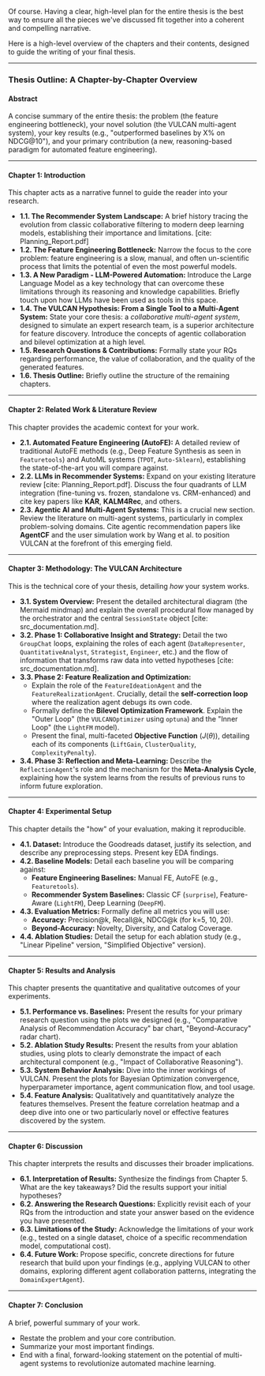 Of course. Having a clear, high-level plan for the entire thesis is the best way to ensure all the pieces we've discussed fit together into a coherent and compelling narrative.

Here is a high-level overview of the chapters and their contents, designed to guide the writing of your final thesis.

---
### **Thesis Outline: A Chapter-by-Chapter Overview**

#### **Abstract**
A concise summary of the entire thesis: the problem (the feature engineering bottleneck), your novel solution (the VULCAN multi-agent system), your key results (e.g., "outperformed baselines by X% on NDCG@10"), and your primary contribution (a new, reasoning-based paradigm for automated feature engineering).

---
#### **Chapter 1: Introduction**
This chapter acts as a narrative funnel to guide the reader into your research.
* **1.1. The Recommender System Landscape:** A brief history tracing the evolution from classic collaborative filtering to modern deep learning models, establishing their importance and limitations. [cite: Planning_Report.pdf]
* **1.2. The Feature Engineering Bottleneck:** Narrow the focus to the core problem: feature engineering is a slow, manual, and often un-scientific process that limits the potential of even the most powerful models.
* **1.3. A New Paradigm - LLM-Powered Automation:** Introduce the Large Language Model as a key technology that can overcome these limitations through its reasoning and knowledge capabilities. Briefly touch upon how LLMs have been used as tools in this space.
* **1.4. The VULCAN Hypothesis: From a Single Tool to a Multi-Agent System:** State your core thesis: a *collaborative multi-agent system*, designed to simulate an expert research team, is a superior architecture for feature discovery. Introduce the concepts of agentic collaboration and bilevel optimization at a high level.
* **1.5. Research Questions & Contributions:** Formally state your RQs regarding performance, the value of collaboration, and the quality of the generated features.
* **1.6. Thesis Outline:** Briefly outline the structure of the remaining chapters.

---
#### **Chapter 2: Related Work & Literature Review**
This chapter provides the academic context for your work.
* **2.1. Automated Feature Engineering (AutoFE):** A detailed review of traditional AutoFE methods (e.g., Deep Feature Synthesis as seen in `Featuretools`) and AutoML systems (`TPOT`, `Auto-Sklearn`), establishing the state-of-the-art you will compare against.
* **2.2. LLMs in Recommender Systems:** Expand on your existing literature review [cite: Planning_Report.pdf]. Discuss the four quadrants of LLM integration (fine-tuning vs. frozen, standalone vs. CRM-enhanced) and cite key papers like **KAR**, **KALM4Rec**, and others.
* **2.3. Agentic AI and Multi-Agent Systems:** This is a crucial new section. Review the literature on multi-agent systems, particularly in complex problem-solving domains. Cite agentic recommendation papers like **AgentCF** and the user simulation work by Wang et al. to position VULCAN at the forefront of this emerging field.

---
#### **Chapter 3: Methodology: The VULCAN Architecture**
This is the technical core of your thesis, detailing *how* your system works.
* **3.1. System Overview:** Present the detailed architectural diagram (the Mermaid mindmap) and explain the overall procedural flow managed by the orchestrator and the central `SessionState` object [cite: src_documentation.md].
* **3.2. Phase 1: Collaborative Insight and Strategy:** Detail the two `GroupChat` loops, explaining the roles of each agent (`DataRepresenter`, `QuantitativeAnalyst`, `Strategist`, `Engineer`, etc.) and the flow of information that transforms raw data into vetted hypotheses [cite: src_documentation.md].
* **3.3. Phase 2: Feature Realization and Optimization:**
    * Explain the role of the `FeatureIdeationAgent` and the `FeatureRealizationAgent`. Crucially, detail the **self-correction loop** where the realization agent debugs its own code.
    * Formally define the **Bilevel Optimization Framework**. Explain the "Outer Loop" (the `VULCANOptimizer` using `optuna`) and the "Inner Loop" (the `LightFM` model).
    * Present the final, multi-faceted **Objective Function** ($J(\theta)$), detailing each of its components (`LiftGain`, `ClusterQuality`, `ComplexityPenalty`).
* **3.4. Phase 3: Reflection and Meta-Learning:** Describe the `ReflectionAgent`'s role and the mechanism for the **Meta-Analysis Cycle**, explaining how the system learns from the results of previous runs to inform future exploration.

---
#### **Chapter 4: Experimental Setup**
This chapter details the "how" of your evaluation, making it reproducible.
* **4.1. Dataset:** Introduce the Goodreads dataset, justify its selection, and describe any preprocessing steps. Present key EDA findings.
* **4.2. Baseline Models:** Detail each baseline you will be comparing against:
    * **Feature Engineering Baselines:** Manual FE, AutoFE (e.g., `Featuretools`).
    * **Recommender System Baselines:** Classic CF (`surprise`), Feature-Aware (`LightFM`), Deep Learning (`DeepFM`).
* **4.3. Evaluation Metrics:** Formally define all metrics you will use:
    * **Accuracy:** Precision@k, Recall@k, NDCG@k (for k=5, 10, 20).
    * **Beyond-Accuracy:** Novelty, Diversity, and Catalog Coverage.
* **4.4. Ablation Studies:** Detail the setup for each ablation study (e.g., "Linear Pipeline" version, "Simplified Objective" version).

---
#### **Chapter 5: Results and Analysis**
This chapter presents the quantitative and qualitative outcomes of your experiments.
* **5.1. Performance vs. Baselines:** Present the results for your primary research question using the plots we designed (e.g., "Comparative Analysis of Recommendation Accuracy" bar chart, "Beyond-Accuracy" radar chart).
* **5.2. Ablation Study Results:** Present the results from your ablation studies, using plots to clearly demonstrate the impact of each architectural component (e.g., "Impact of Collaborative Reasoning").
* **5.3. System Behavior Analysis:** Dive into the inner workings of VULCAN. Present the plots for Bayesian Optimization convergence, hyperparameter importance, agent communication flow, and tool usage.
* **5.4. Feature Analysis:** Qualitatively and quantitatively analyze the features themselves. Present the feature correlation heatmap and a deep dive into one or two particularly novel or effective features discovered by the system.

---
#### **Chapter 6: Discussion**
This chapter interprets the results and discusses their broader implications.
* **6.1. Interpretation of Results:** Synthesize the findings from Chapter 5. What are the key takeaways? Did the results support your initial hypotheses?
* **6.2. Answering the Research Questions:** Explicitly revisit each of your RQs from the introduction and state your answer based on the evidence you have presented.
* **6.3. Limitations of the Study:** Acknowledge the limitations of your work (e.g., tested on a single dataset, choice of a specific recommendation model, computational cost).
* **6.4. Future Work:** Propose specific, concrete directions for future research that build upon your findings (e.g., applying VULCAN to other domains, exploring different agent collaboration patterns, integrating the `DomainExpertAgent`).

---
#### **Chapter 7: Conclusion**
A brief, powerful summary of your work.
* Restate the problem and your core contribution.
* Summarize your most important findings.
* End with a final, forward-looking statement on the potential of multi-agent systems to revolutionize automated machine learning.

